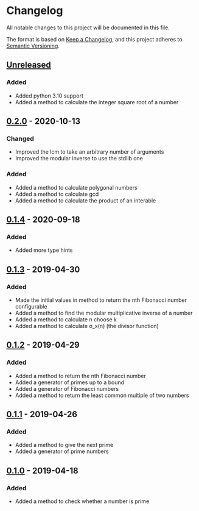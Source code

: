 # Changelog
All notable changes to this project will be documented in this file.

The format is based on [Keep a Changelog][clog], and this project adheres to [Semantic Versioning][semver].

## [Unreleased]

### Added
- Added python 3.10 support
- Added a method to calculate the integer square root of a number

## [0.2.0] - 2020-10-13
### Changed
- Improved the lcm to take an arbitrary number of arguments
- Improved the modular inverse to use the stdlib one

### Added
- Added a method to calculate polygonal numbers
- Added a method to calculate gcd
- Added a method to calculate the product of an interable

## [0.1.4] - 2020-09-18
### Added
- Added more type hints

## [0.1.3] - 2019-04-30
### Added
- Made the initial values in method to return the nth Fibonacci number configurable
- Added a method to find the modular multiplicative inverse of a number
- Added a method to calculate n choose k
- Added a method to calculate σ_x(n) (the divisor function)

## [0.1.2] - 2019-04-29
### Added
- Added a method to return the nth Fibonacci number
- Added a generator of primes up to a bound
- Added a generator of Fibonacci numbers
- Added a method to return the least common multiple of two numbers

## [0.1.1] - 2019-04-26
### Added
- Added a method to give the next prime
- Added a generator of prime numbers

## [0.1.0] - 2019-04-18
### Added
- Added a method to check whether a number is prime


[unreleased]: https://github.com/spapanik/mathlib/compare/v0.2.0...master
[0.2.0]: https://github.com/spapanik/mathlib/compare/v0.1.4...v0.2.0
[0.1.4]: https://github.com/spapanik/mathlib/compare/v0.1.3...v0.1.4
[0.1.3]: https://github.com/spapanik/mathlib/compare/v0.1.2...v0.1.3
[0.1.2]: https://github.com/spapanik/mathlib/compare/v0.1.1...v0.1.2
[0.1.1]: https://github.com/spapanik/mathlib/compare/v0.1.0...v0.1.1
[0.1.0]: https://github.com/spapanik/mathlib/releases/tag/v0.1.0

[clog]: https://keepachangelog.com/en/1.0.0/
[semver]: https://semver.org/spec/v2.0.0.html
